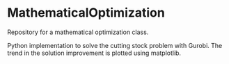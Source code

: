 # MathematicalOptimization
Repository for a mathematical optimization class.

Python implementation to solve the cutting stock problem with Gurobi. The trend in the solution improvement is plotted using matplotlib.